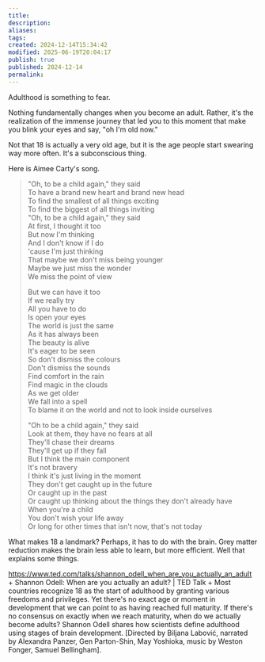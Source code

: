 ```yaml
---
title: 
description: 
aliases: 
tags: 
created: 2024-12-14T15:34:42
modified: 2025-06-19T20:04:17
publish: true
published: 2024-12-14
permalink: 
---
```


Adulthood is something to fear.

Nothing fundamentally changes when you become an adult. Rather, it's the realization of the immense journey that led you to this moment that make you blink your eyes and say, "oh I'm old now."

Not that 18 is actually a very old age, but it is the age people start swearing way more often. It's a subconscious thing.

Here is Aimee Carty's song.

> "Oh, to be a child again," they said  
> To have a brand new heart and brand new head  
> To find the smallest of all things exciting  
> To find the biggest of all things inviting  
> "Oh, to be a child again," they said  
> At first, I thought it too  
> But now I'm thinking  
> And I don't know if I do  
> 'cause I'm just thinking  
> That maybe we don't miss being younger  
> Maybe we just miss the wonder  
> We miss the point of view  
> 
> But we can have it too  
> If we really try  
> All you have to do  
> Is open your eyes  
> The world is just the same  
> As it has always been  
> The beauty is alive  
> It's eager to be seen  
> So don't dismiss the colours  
> Don't dismiss the sounds  
> Find comfort in the rain  
> Find magic in the clouds  
> As we get older  
> We fall into a spell  
> To blame it on the world and not to look inside ourselves  
> 
> "Oh to be a child again," they said  
> Look at them, they have no fears at all  
> They'll chase their dreams  
> They'll get up if they fall  
> But I think the main component  
> It's not bravery  
> I think it's just living in the moment  
> They don't get caught up in the future  
> Or caught up in the past  
> Or caught up thinking about the things they don't already have  
> When you're a child  
> You don't wish your life away  
> Or long for other times that isn't now, that's not today

What makes 18 a landmark? Perhaps, it has to do with the brain. Grey matter reduction makes the brain less able to learn, but more efficient. Well that explains some things.

https://www.ted.com/talks/shannon_odell_when_are_you_actually_an_adult + Shannon Odell: When are you actually an adult? | TED Talk + Most countries recognize 18 as the start of adulthood by granting various freedoms and privileges. Yet there's no exact age or moment in development that we can point to as having reached full maturity. If there's no consensus on exactly when we reach maturity, when do we actually become adults? Shannon Odell shares how scientists define adulthood using stages of brain development. [Directed by Biljana Labović, narrated by Alexandra Panzer, Gen Parton-Shin, May Yoshioka, music by Weston Fonger, Samuel Bellingham].
